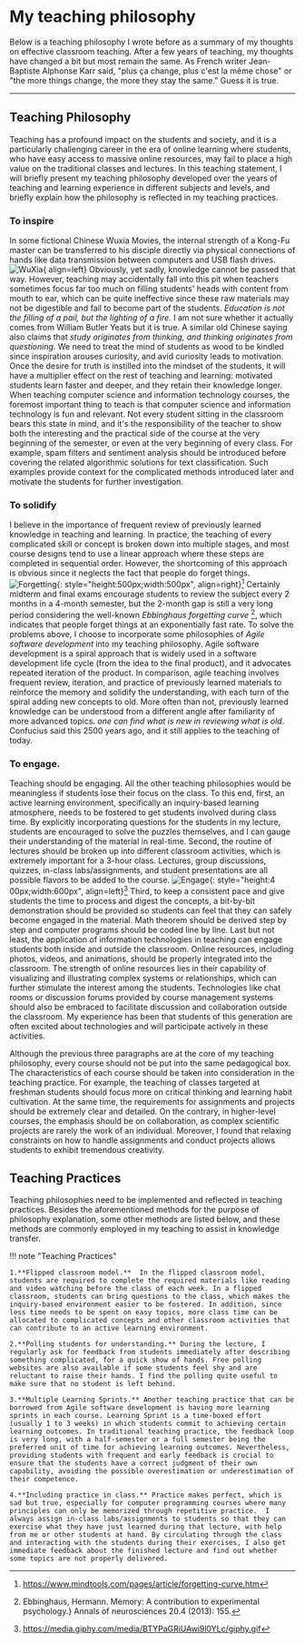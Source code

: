 # My teaching philosophy

Below is a teaching philosophy I wrote before as a summary of my thoughts on effective classroom teaching. After a few years of teaching, my thoughts have changed a bit but most remain the same.  As French writer Jean-Baptiste Alphonse Karr said, "plus ça change, plus c'est la même chose" or "the more things change, the more they stay the same." Guess it is true.

----

## Teaching Philosophy

Teaching has a profound impact on the students and society, and it is a particularly challenging career in the era of online learning where students, who have easy access to massive online resources, may fail to place a high value on the traditional classes and lectures. In this teaching statement, I will briefly present my teaching philosophy developed over the years of teaching and learning experience in different subjects and levels, and briefly explain how the philosophy is reflected in my teaching practices.



### To inspire

In some fictional Chinese Wuxia Movies, the internal strength of a Kong-Fu master can be transferred to his disciple directly via physical connections of hands like data transmission between computers and USB flash drives. ![WuXia](../assets/teachingphilosophy/cat.webp){ align=left} Obviously, yet sadly, knowledge cannot be passed that way. However, teaching may accidentally fall into this pit when teachers sometimes focus far too much on filling students' heads with content from mouth to ear, which can be quite ineffective since these raw materials may not be digestible and fail to become part of the students.   *Education is not the filling of a pail, but the lighting of a fire.*  I am not sure whether it actually comes from William Butler Yeats but it is true. A similar old Chinese saying also claims that *study originates from thinking, and thinking originates from questioning.* We need to treat the mind of students as wood to be kindled since inspiration arouses curiosity, and avid curiosity leads to motivation. Once the desire for truth is instilled into the mindset of the students, it will have a multiplier effect on the rest of teaching and learning: motivated students learn faster and deeper, and they retain their knowledge longer. When teaching computer science and information technology courses, the foremost important thing to teach is that computer science and information technology is fun and relevant. Not every student sitting in the classroom bears this state in mind, and it's the responsibility of the teacher to show both the interesting and the practical side of the course at the very beginning of the semester, or even at the very beginning of every class. For example, spam filters and sentiment analysis should be introduced before covering the related algorithmic solutions for text classification. Such examples provide context for the complicated methods introduced later and motivate the students for further investigation.  

### To solidify

I believe in the importance of frequent review of previously learned knowledge in teaching and learning. In practice, the teaching of every complicated skill or concept is broken down into multiple stages, and most course designs tend to use a linear approach where these steps are completed in sequential order. However, the shortcoming of this approach is obvious 
since it neglects the fact that people do forget things. ![Forgetting](../assets/teachingphilosophy/forgettingcurve.jpg){: style="height:500px;width:500px", align=right}[^2] Certainly midterm and final exams encourage students to review the subject every 2 months in a 4-month semester, but the 2-month gap is still a very long period considering the well-known *Ebbinghaus forgetting curve* [^1], which indicates that people forget things at an exponentially fast rate. To solve the problems above, I choose to incorporate some philosophies of *Agile software development* into my teaching philosophy. Agile software development is a spiral approach that is widely used in a software development life cycle (from the idea to the final product), and it advocates repeated iteration of the product.  In comparison, agile teaching involves frequent review, iteration, and practice of previously learned materials to  reinforce the memory and solidify the understanding, with each turn of the spiral adding new concepts to old. More often than not, previously learned knowledge can be understood from a different angle after familiarity of more advanced topics. *one can find what is new in reviewing what is old*. Confucius said this 2500 years ago, and it still applies to the teaching of today. 



### To engage.

Teaching should be engaging. All the other teaching philosophies would be meaningless if students lose their focus on the class. To this end, first, an active learning environment, specifically an inquiry-based learning atmosphere, needs to be fostered to get students involved during class time. By explicitly incorporating questions for the students in my lecture, students are encouraged to solve the puzzles themselves, and I can gauge their understanding of the material in real-time. Second, the routine of lectures should be broken up into different classroom activities, which is extremely important for a 3-hour class. Lectures, group discussions, quizzes, in-class labs/assignments, and student presentations are all possible flavors to be added to the course.  ![Engage](../assets/teachingphilosophy/engage.gif){: style="height:4    00px;width:600px", align=left}[^3]  Third, to keep a consistent pace and give students the time to process and digest the concepts, a bit-by-bit demonstration should be provided so students can feel that  they can safely become engaged in the material. Math theorem should be derived step by step and computer programs should be coded line by line. Last but not least, the application of information technologies in teaching can engage students both inside and outside the classroom. Online resources, including photos, videos, and animations, should be properly integrated into the classroom. The strength of online resources lies in their capability of visualizing and illustrating complex systems or relationships, which can further stimulate the interest among the students. Technologies like chat rooms or discussion forums provided by course management systems should also be embraced to facilitate discussion and collaboration outside the classroom. My experience has been that students of this generation are often excited about technologies and will participate actively in these activities.


Although the previous three paragraphs are at the core of my teaching philosophy,  every course should not be put into the same pedagogical box. The characteristics of each course  should be taken into consideration in the teaching practice. For example, the teaching of classes targeted at freshman students should focus more on critical thinking and learning habit cultivation.  At the same time, the requirements for assignments and projects should be extremely clear and detailed. On the contrary, in higher-level courses, the emphasis should be on collaboration, as complex scientific projects are rarely the work of an individual. Moreover, I found that relaxing constraints on how to handle assignments and conduct projects allows students to exhibit tremendous creativity. 

## Teaching Practices

Teaching philosophies need to be implemented and reflected in teaching practices. Besides the aforementioned methods for the purpose of philosophy explanation, some other methods are listed below, and these methods are commonly employed in my teaching to assist in knowledge transfer.

!!! note "Teaching Practices"

    1.**Flipped classroom model.**  In the flipped classroom model, students are required to complete the required materials like reading and video watching before the class of each week. In a flipped classroom, students can bring questions to the class, which makes the inquiry-based environment easier to be fostered. In addition, since less time needs to be spent on easy topics, more class time can be allocated to complicated concepts and other classroom activities that can contribute to an active learning environment.  
    
    2.**Polling students for understanding.** During the lecture, I regularly ask for feedback from students immediately after describing something complicated, for a quick show of hands. Free polling websites are also available if some students feel shy and are reluctant to raise their hands. I find the polling quite useful to make sure that no student is left behind. 

    3.**Multiple Learning Sprints.** Another teaching practice that can be borrowed from Agile software development is having more learning sprints in each course. Learning Sprint is a time-boxed effort (usually 1 to 3 weeks) in which students commit to achieving certain learning outcomes. In traditional teaching practice, the feedback loop is very long, with a half-semester or a full semester being the preferred unit of time for achieving learning outcomes. Nevertheless, providing students with frequent and early feedback is crucial to ensure that the students have a correct judgment of their own capability, avoiding the possible overestimation or underestimation of their competence. 
    
    4.**Including practice in class.** Practice makes perfect, which is sad but true, especially for computer programming courses where many principles can only be memorized through repetitive practice.  I always assign in-class labs/assignments to students so that they can exercise what they have just learned during that lecture, with help from me or other students at hand. By circulating through the class and interacting with the students during their exercises, I also get immediate feedback about the finished lecture and find out whether some topics are not properly delivered.




[^1]: Ebbinghaus, Hermann. Memory: A contribution to experimental psychology.} Annals of neurosciences 20.4 (2013): 155.

[^2]: https://www.mindtools.com/pages/article/forgetting-curve.htm

[^3]: https://media.giphy.com/media/BTYPaGRiUAwi9l0YLc/giphy.gif
